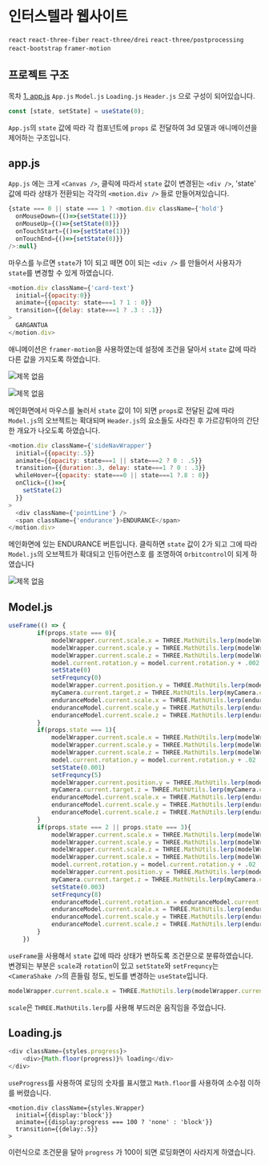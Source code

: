 # 인터스텔라 웹사이트

`react` `react-three-fiber` `react-three/drei` `react-three/postprocessing` `react-bootstrap` `framer-motion`

## 프로젝트 구조

목차
[1. app.js](#model.js)
`App.js` `Model.js` `Loading.js` `Header.js` 으로 구성이 되어있습니다.
```javascript
const [state, setState] = useState(0);
```
`App.js`의 `state` 값에 따라 각 컴포넌트에 `props` 로 전달하여 3d 모델과 애니메이션을 제어하는 구조입니다.

## app.js

`App.js` 에는 크게 `<Canvas />`, 클릭에 따라서 `state` 값이 변경된는 `<div />`, 'state' 값에 따라 상태가 전환되는 각각의 `<motion.div />` 들로 만들어져있습니다. 

```javascript
{state === 0 || state === 1 ? <motion.div className={'hold'}
  onMouseDown={()=>{setState(1)}}
  onMouseUp={()=>{setState(0)}}
  onTouchStart={()=>{setState(1)}}
  onTouchEnd={()=>{setState(0)}}
/>:null}
```
마우스를 누르면 `state`가 1이 되고 떼면 0이 되는 `<div />` 를 만들어서 사용자가 `state`를 변경할 수 있게 하였습니다.

```javascript
<motion.div className={'card-text'}
  initial={{opacity:0}}
  animate={{opacity: state===1 ? 1 : 0}}
  transition={{delay: state===1 ? .3 : .1}}
>
  GARGANTUA
</motion.div>
```
애니메이션은 `framer-motion`을 사용하였는데 설정에 조건을 달아서 `state` 값에 따라 다른 값을 가지도록 하였습니다.

![제목 없음](https://user-images.githubusercontent.com/37141223/146590606-14c217b9-d8a3-4526-9a1c-6dc0a33d2a55.png)

![제목 없음](https://user-images.githubusercontent.com/37141223/146594542-f282959d-91f3-42b5-9603-dfac012d2a88.png)

메인화면에서 마우스를 눌러서 `state` 값이 1이 되면 `props`로 전달된 값에 따라 `Model.js`의 오브젝트는 확대되며 `Header.js`의 요소들도 사라진 후 가르강튀아의 간단한 개요가 나오도록 하였습니다.

```javascript
<motion.div className={'sideNavWrapper'}
  initial={{opacity:.5}}
  animate={{opacity: state===1 || state===2 ? 0 : .5}}
  transition={{duration:.3, delay: state===1 ? 0 : .3}}
  whileHover={{opacity: state===0 || state===1 ?.8 : 0}}
  onClick={()=>{
    setState(2)
  }}
>
  <div className={'pointLine'} />
  <span className={'endurance'}>ENDURANCE</span>
</motion.div>
```
메인화면에 있는 ENDURANCE 버튼입니다. 클릭하면 `state` 값이 2가 되고 그에 따라 `Model.js`의 오브젝트가 확대되고 인듀어런스호 를 조명하여 `Orbitcontrol`이 되게 하였습니다

![제목 없음](https://user-images.githubusercontent.com/37141223/146599635-84af71f9-6fea-40c1-8c58-4cff861a6056.png)

## Model.js

```javascript
useFrame(() => {
        if(props.state === 0){
            modelWrapper.current.scale.x = THREE.MathUtils.lerp(modelWrapper.current.scale.x, .5, .05)
            modelWrapper.current.scale.y = THREE.MathUtils.lerp(modelWrapper.current.scale.y, .5, .05)
            modelWrapper.current.scale.z = THREE.MathUtils.lerp(modelWrapper.current.scale.z, .5, .05)
            model.current.rotation.y = model.current.rotation.y + .002
            setState(0)
            setFrequncy(0)
            modelWrapper.current.position.y = THREE.MathUtils.lerp(modelWrapper.current.position.y, 0, .05)
            myCamera.current.target.z = THREE.MathUtils.lerp(myCamera.current.target.z, 0, .1)
            enduranceModel.current.scale.x = THREE.MathUtils.lerp(enduranceModel.current.scale.x, 0, .05)
            enduranceModel.current.scale.y = THREE.MathUtils.lerp(enduranceModel.current.scale.y, 0, .05)
            enduranceModel.current.scale.z = THREE.MathUtils.lerp(enduranceModel.current.scale.z, 0, .05)
        }
        if(props.state === 1){
            modelWrapper.current.scale.x = THREE.MathUtils.lerp(modelWrapper.current.scale.x, 1, .05)
            modelWrapper.current.scale.y = THREE.MathUtils.lerp(modelWrapper.current.scale.y, 1, .05)
            modelWrapper.current.scale.z = THREE.MathUtils.lerp(modelWrapper.current.scale.z, 1, .05)
            model.current.rotation.y = model.current.rotation.y + .02
            setState(0.001)
            setFrequncy(5)
            modelWrapper.current.position.y = THREE.MathUtils.lerp(modelWrapper.current.position.y, 0, .05)
            myCamera.current.target.z = THREE.MathUtils.lerp(myCamera.current.target.z, 0, .1)
            enduranceModel.current.scale.x = THREE.MathUtils.lerp(enduranceModel.current.scale.x, 0, .05)
            enduranceModel.current.scale.y = THREE.MathUtils.lerp(enduranceModel.current.scale.y, 0, .05)
            enduranceModel.current.scale.z = THREE.MathUtils.lerp(enduranceModel.current.scale.z, 0, .05)
        }
        if(props.state === 2 || props.state === 3){
            modelWrapper.current.scale.x = THREE.MathUtils.lerp(modelWrapper.current.scale.x, 1.2, .01)
            modelWrapper.current.scale.y = THREE.MathUtils.lerp(modelWrapper.current.scale.y, 1.2, .01)
            modelWrapper.current.scale.z = THREE.MathUtils.lerp(modelWrapper.current.scale.z, 1.2, .01)
            modelWrapper.current.scale.x = THREE.MathUtils.lerp(modelWrapper.current.scale.x, 1.2, .01)
            model.current.rotation.y = model.current.rotation.y + .02
            modelWrapper.current.position.y = THREE.MathUtils.lerp(modelWrapper.current.position.y, .7, .05)
            myCamera.current.target.z = THREE.MathUtils.lerp(myCamera.current.target.z, -15, .015)
            setState(0.003)
            setFrequncy(8)
            enduranceModel.current.rotation.x = enduranceModel.current.rotation.x + .05
            enduranceModel.current.scale.x = THREE.MathUtils.lerp(enduranceModel.current.scale.x, .005, .01)
            enduranceModel.current.scale.y = THREE.MathUtils.lerp(enduranceModel.current.scale.y, .005, .01)
            enduranceModel.current.scale.z = THREE.MathUtils.lerp(enduranceModel.current.scale.z, .005, .01)
        }
    })
```
`useFrame`을 사용해서 `state` 값에 따라 상태가 변하도록 조건문으로 분류하였습니다. 변경되는 부분은 `scale`과 `rotation`이 있고 `setState`와 `setFrequncy`는 `<CameraShake />`의 흔들림 정도, 빈도를 변경하는 `useState`입니다.

```javascript
modelWrapper.current.scale.x = THREE.MathUtils.lerp(modelWrapper.current.scale.x, .5, .05)
```
`scale`은 `THREE.MathUtils.lerp`를 사용해 부드러운 움직임을 주었습니다.

## Loading.js
```javascript
<div className={styles.progress}>
    <div>{Math.floor(progress)}% loading</div>
</div>
```

`useProgress`를 사용하여 로딩의 숫자를 표시했고 `Math.floor`를 사용하여 소수점 이하를 버렸습니다.

```
<motion.div className={styles.Wrapper}
  initial={{display:'block'}}
  animate={{display:progress === 100 ? 'none' : 'block'}}
  transition={{delay:.5}}
>
```

이런식으로 조건문을 달아 `progress` 가 100이 되면 로딩화면이 사라지게 하였습니다.
